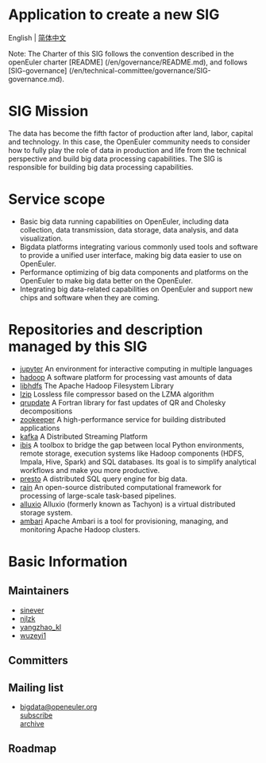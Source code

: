 
# Application to create a new SIG
English | [简体中文](./bigdata_cn.md)


Note: The Charter of this SIG follows the convention described in the openEuler charter [README] (/en/governance/README.md), and follows [SIG-governance] (/en/technical-committee/governance/SIG-governance.md).
 
# SIG Mission
The data has become the fifth factor of production after land, labor, capital and technology. In this case, the OpenEuler community needs to consider how to fully play the role of data in production and life from the technical perspective and build big data processing capabilities. The SIG is responsible for building big data processing capabilities.

# Service scope
- Basic big data running capabilities on OpenEuler, including data collection, data transmission, data storage, data analysis, and data visualization.
- Bigdata platforms integrating various commonly used tools and software to provide a unified user interface, making big data easier to use on OpenEuler.
- Performance optimizing of big data components and platforms on the OpenEuler to make big data better on the OpenEuler.
- Integrating big data-related capabilities on OpenEuler and support new chips and software when they are coming.

# Repositories and description managed by this SIG

- [jupyter](https://gitee.com/src-openeuler/jupyter)
  An environment for interactive computing in multiple languages
- [hadoop](https://gitee.com/src-openeuler/hadoop) 
  A software platform for processing vast amounts of data
- [libhdfs](https://gitee.com/src-openeuler/libhdfs) 
  The Apache Hadoop Filesystem Library
- [lzip](https://gitee.com/src-openeuler/lzip) 
  Lossless file compressor based on the LZMA algorithm
- [qrupdate](https://gitee.com/src-openeuler/qrupdate) 
  A Fortran library for fast updates of QR and Cholesky decompositions
- [zookeeper](https://gitee.com/src-openeuler/zookeeper) 
  A high-performance service for building distributed applications
- [kafka](https://gitee.com/src-openeuler/kafka) 
  A Distributed Streaming Platform
- [ibis](https://gitee.com/src-openeuler/ibis) 
  A toolbox to bridge the gap between local Python environments, remote storage, execution systems like Hadoop components (HDFS, Impala, Hive, Spark) and SQL databases. Its goal is to simplify analytical workflows and make you more productive.
- [presto](https://gitee.com/src-openeuler/presto) 
  A distributed SQL query engine for big data.
- [rain](https://gitee.com/src-openeuler/rain) 
  An open-source distributed computational framework for processing of large-scale task-based pipelines.
- [alluxio](https://gitee.com/src-openeuler/alluxio)
  Alluxio (formerly known as Tachyon) is a virtual distributed storage system.
- [ambari](https://gitee.com/src-openeuler/ambari)
  Apache Ambari is a tool for provisioning, managing, and monitoring Apache Hadoop clusters.

# Basic Information

## Maintainers
  - [sinever](https://gitee.com/sinever)
  - [njlzk](https://gitee.com/njlzk)
  - [yangzhao_kl](https://gitee.com/yangzhao_kl)
  - [wuzeyi1](https://gitee.com/wuzeyi1)

## Committers

## Mailing list
  - bigdata@openeuler.org  
  [subscribe](https://openeuler.org/zh/community/mailing-list/)  
  [archive](https://mailweb.openeuler.org/hyperkitty/list/bigdata@openeuler.org/)  
  
 ## Roadmap

